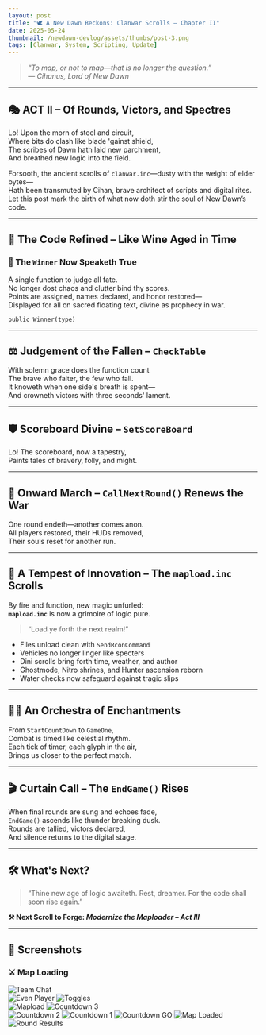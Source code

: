 ```yaml
---
layout: post
title: "🕊️ A New Dawn Beckons: Clanwar Scrolls – Chapter II"
date: 2025-05-24
thumbnail: /newdawn-devlog/assets/thumbs/post-3.png
tags: [Clanwar, System, Scripting, Update]
---
```


> *“To map, or not to map—that is no longer the question.”*  
> — *Cihanus, Lord of New Dawn*

---

## 🎭 ACT II – Of Rounds, Victors, and Spectres

Lo! Upon the morn of steel and circuit,  
Where bits do clash like blade 'gainst shield,  
The scribes of Dawn hath laid new parchment,  
And breathed new logic into the field.

Forsooth, the ancient scrolls of `clanwar.inc`—dusty with the weight of elder bytes—  
Hath been transmuted by Cihan, brave architect of scripts and digital rites.  
Let this post mark the birth of what now doth stir the soul of New Dawn’s code.

---

## 🧩 The Code Refined – Like Wine Aged in Time

### 🎯 The `Winner` Now Speaketh True

A single function to judge all fate.  
No longer dost chaos and clutter bind thy scores.  
Points are assigned, names declared, and honor restored—  
Displayed for all on sacred floating text, divine as prophecy in war.

```pawn
public Winner(type)
```

---

## ⚖️ Judgement of the Fallen – `CheckTable`

With solemn grace does the function count  
The brave who falter, the few who fall.  
It knoweth when one side's breath is spent—  
And crowneth victors with three seconds' lament.

---

## 🛡️ Scoreboard Divine – `SetScoreBoard`

Lo! The scoreboard, now a tapestry,  
Paints tales of bravery, folly, and might.

---

## 🔄 Onward March – `CallNextRound()` Renews the War

One round endeth—another comes anon.  
All players restored, their HUDs removed,  
Their souls reset for another run.

---

## 🌊 A Tempest of Innovation – The `mapload.inc` Scrolls

By fire and function, new magic unfurled:  
**`mapload.inc`** is now a grimoire of logic pure.

> “Load ye forth the next realm!”

- Files unload clean with `SendRconCommand`  
- Vehicles no longer linger like specters  
- Dini scrolls bring forth time, weather, and author  
- Ghostmode, Nitro shrines, and Hunter ascension reborn  
- Water checks now safeguard against tragic slips

---

## 🧙‍♂️ An Orchestra of Enchantments

From `StartCountDown` to `GameOne`,  
Combat is timed like celestial rhythm.  
Each tick of timer, each glyph in the air,  
Brings us closer to the perfect match.

---

## 🎬 Curtain Call – The `EndGame()` Rises

When final rounds are sung and echoes fade,  
`EndGame()` ascends like thunder breaking dusk.  
Rounds are tallied, victors declared,  
And silence returns to the digital stage.

---

## 🛠️ What's Next?

> “Thine new age of logic awaiteth. Rest, dreamer. For the code shall soon rise again.”

**⚒️ Next Scroll to Forge: _Modernize the Maploader – Act III_**

---

## 📸 Screenshots

### ⚔️ Map Loading

![Team Chat](https://ftw-shokz.github.io/newdawn-devlog/assets/teamchat.png)  
![Even Player](https://ftw-shokz.github.io/newdawn-devlog/assets/evenplayers.png)
![Toggles](https://ftw-shokz.github.io/newdawn-devlog/assets/toggeles.png)  
![Mapload](https://ftw-shokz.github.io/newdawn-devlog/assets/mapload.png)
![Countdown 3](https://ftw-shokz.github.io/newdawn-devlog/assets/count3.png)  
![Countdown 2](https://ftw-shokz.github.io/newdawn-devlog/assets/count2.png)
![Countdown 1](https://ftw-shokz.github.io/newdawn-devlog/assets/count1.png)
![Countdown GO](https://ftw-shokz.github.io/newdawn-devlog/assets/countgo.png)
![Map Loaded](https://ftw-shokz.github.io/newdawn-devlog/assets/loadedmap.png)
![Round Results](https://ftw-shokz.github.io/newdawn-devlog/assets/roundresults.png)
